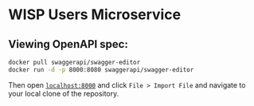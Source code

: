 # WISP Users Microservice

## Viewing OpenAPI spec:

```bash
docker pull swaggerapi/swagger-editor
docker run -d -p 8000:8080 swaggerapi/swagger-editor
```

Then open [`localhost:8000`](http://localhost:8000) and click `File > Import File` and navigate to your local clone of the repository.